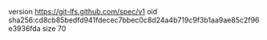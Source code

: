 version https://git-lfs.github.com/spec/v1
oid sha256:cd8cb85bedfd941fdecec7bbec0c8d24a4b719c9f3b1aa9ae85c2f96e3936fda
size 70
